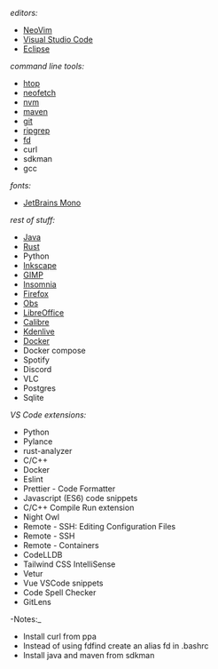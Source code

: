 _editors:_

-   [NeoVim](https://github.com/neovim/neovim)
-   [Visual Studio Code](https://github.com/microsoft/vscode)
-   [Eclipse](https://www.eclipse.org/)

_command line tools:_

-   [htop](https://github.com/htop-dev/htop)
-   [neofetch](https://github.com/dylanaraps/neofetch)
-   [nvm](https://github.com/nvm-sh/nvm)
-   [maven](https://maven.apache.org/install.html)
-   [git](https://git-scm.com/downloads)
-   [ripgrep](https://github.com/BurntSushi/ripgrep)
-   [fd](https://github.com/sharkdp/fd)
-   curl
-   sdkman
-   gcc

_fonts:_

-   [JetBrains Mono](https://github.com/JetBrains/JetBrainsMono)

_rest of stuff:_

-   [Java](https://openjdk.java.net/)
-   [Rust](https://www.rust-lang.org/)
-   Python
-   [Inkscape](https://inkscape.org/)
-   [GIMP](https://www.gimp.org/)
-   [Insomnia](https://github.com/Kong/insomnia)
-   [Firefox](https://www.mozilla.org/en-US/firefox/new/)
-   [Obs](https://github.com/obsproject/obs-studio)
-   [LibreOffice](https://www.libreoffice.org/)
-   [Calibre](https://github.com/kovidgoyal/calibre)
-   [Kdenlive](https://kdenlive.org/en/)
-   [Docker](https://www.docker.com/)
-   Docker compose
-   Spotify
-   Discord
-   VLC
-   Postgres
-   Sqlite

_VS Code extensions:_
- Python
- Pylance
- rust-analyzer
- C/C++
- Docker
- Eslint
- Prettier - Code Formatter
- Javascript (ES6) code snippets
- C/C++ Compile Run extension
- Night Owl
- Remote - SSH: Editing Configuration Files
- Remote - SSH
- Remote - Containers
- CodeLLDB
- Tailwind CSS IntelliSense
- Vetur
- Vue VSCode snippets
- Code Spell Checker
- GitLens

-Notes:_
* Install curl from ppa
* Instead of using fdfind create an alias fd in .bashrc
* Install java and maven from sdkman
